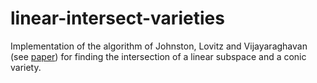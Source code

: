 # linear-intersect-varieties
Implementation of the algorithm of Johnston, Lovitz and Vijayaraghavan (see [paper](https://njohnston.ca/linear_sections_of_varieties.pdf)) for finding the intersection of a linear subspace and a conic variety. 
